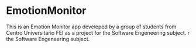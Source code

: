 # EmotionMonitor
This is an Emotion Monitor app develeped by a group of students from Centro Universitário FEI as a project for the Software Engeneering subject.
r the Software Engeneering subject.
